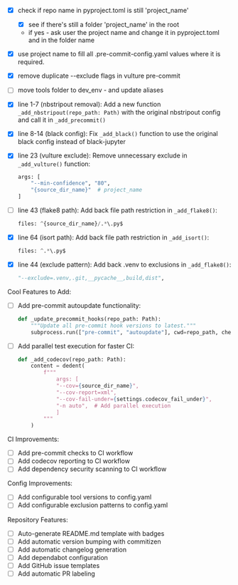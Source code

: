 - [x] check if repo name in pyproject.toml is still 'project_name'
  - [x] see if there's still a folder 'project_name' in the root
  -  if yes - ask user the project name and change it in pyproject.toml and in the folder name
- [x] use project name to fill all .pre-commit-config.yaml values where it is required.
- [x] remove duplicate --exclude flags in vulture pre-commit
- [ ] move tools folder to dev_env - and update aliases

- [x] line 1-7 (nbstripout removal): Add a new function `_add_nbstripout(repo_path: Path)` with the original nbstripout config and call it in `_add_precommit()`

- [x] line 8-14 (black config): Fix `_add_black()` function to use the original black config instead of black-jupyter

- [x] line 23 (vulture exclude): Remove unnecessary exclude in `_add_vulture()` function:
  ```python
  args: [
      "--min-confidence", "80",
      "{source_dir_name}"  # project_name
  ]
  ```

- [ ] line 43 (flake8 path): Add back file path restriction in `_add_flake8()`:
  ```python
  files: ^{source_dir_name}/.*\.py$
  ```

- [x] line 64 (isort path): Add back file path restriction in `_add_isort()`:
  ```python
  files: ^.*\.py$
  ```

- [x] line 44 (exclude pattern): Add back .venv to exclusions in `_add_flake8()`:
  ```python
  "--exclude=.venv,.git,__pycache__,build,dist",
  ```

Cool Features to Add:
- [ ] Add pre-commit autoupdate functionality:
  ```python
  def _update_precommit_hooks(repo_path: Path):
      """Update all pre-commit hook versions to latest."""
      subprocess.run(["pre-commit", "autoupdate"], cwd=repo_path, check=True)
  ```

- [ ] Add parallel test execution for faster CI:
  ```python
  def _add_codecov(repo_path: Path):
      content = dedent(
          f"""
              args: [
              "--cov={source_dir_name}",
              "--cov-report=xml",
              "--cov-fail-under={settings.codecov_fail_under}",
              "-n auto",  # Add parallel execution
              ]
          """
      )
  ```

CI Improvements:
- [ ] Add pre-commit checks to CI workflow
- [ ] Add codecov reporting to CI workflow
- [ ] Add dependency security scanning to CI workflow

Config Improvements:
- [ ] Add configurable tool versions to config.yaml
- [ ] Add configurable exclusion patterns to config.yaml

Repository Features:
- [ ] Auto-generate README.md template with badges
- [ ] Add automatic version bumping with commitizen
- [ ] Add automatic changelog generation
- [ ] Add dependabot configuration
- [ ] Add GitHub issue templates
- [ ] Add automatic PR labeling